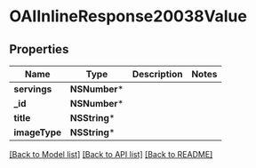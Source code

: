 # OAIInlineResponse20038Value

## Properties
Name | Type | Description | Notes
------------ | ------------- | ------------- | -------------
**servings** | **NSNumber*** |  | 
**_id** | **NSNumber*** |  | 
**title** | **NSString*** |  | 
**imageType** | **NSString*** |  | 

[[Back to Model list]](../README.md#documentation-for-models) [[Back to API list]](../README.md#documentation-for-api-endpoints) [[Back to README]](../README.md)


